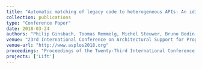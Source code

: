 ```yaml
---
title: "Automatic matching of legacy code to heterogeneous APIs: An idiomatic approach"
collection: publications
type: "Conference Paper"
date: 2018-03-24
authors: "Philip Ginsbach, Toomas Remmelg, Michel Steuwer, Bruno Bodin, Christophe Dubach, and Michael F. P. O'Boyle"
venue: "23rd International Conference on Architectural Support for Programming Languages and Operating Systems (ASPLOS)"
venue-url: "http://www.asplos2018.org"
proceedings: "Proceedings of the Twenty-Third International Conference on Architectural Support for Programming Languages and Operating Systems, ASPLOS 2018, Williamsburg, VA, USA, March 24-28, 2018."
projects: ['Lift']
---
```

